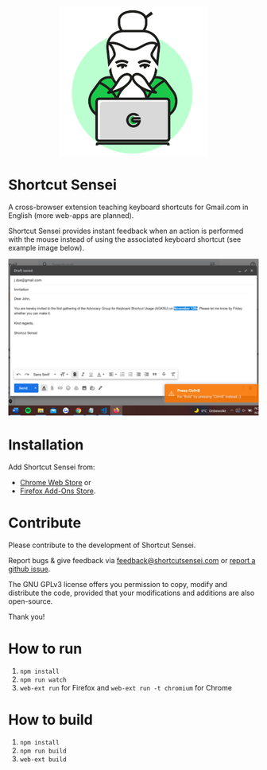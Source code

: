 <p align="center">
	<img src="media/shortcutsensei.png" width="300"/>
</p>

# Shortcut Sensei
A cross-browser extension teaching keyboard shortcuts for Gmail.com in English (more web-apps are planned).

Shortcut Sensei provides instant feedback when an action is performed with the mouse instead of using the associated keyboard shortcut (see example image below).

![Example](media/gmail_sample_notifcation.png)

# Installation

Add Shortcut Sensei from:
- [Chrome Web Store](https://chrome.google.com/webstore/detail/shortcut-sensei/ahhliekflgdfbgofmgamanngngnbaibh/related) or
- [Firefox Add-Ons Store](https://addons.mozilla.org/en-US/firefox/addon/shortcutsensei/).

# Contribute

Please contribute to the development of Shortcut Sensei.

Report bugs & give feedback via [feedback@shortcutsensei.com](mailto:feedback@shortcutsensei.com) or [report a github issue](https://github.com/janmechtel/shortcutsensei/issues/new).

The GNU GPLv3 license offers you permission to copy, modify and distribute the code, provided that your modifications and additions are also open-source.

Thank you!

# How to run
1. `npm install`
2. `npm run watch`
3. `web-ext run` for Firefox and `web-ext run -t chromium` for Chrome

# How to build
1. `npm install`
2. `npm run build`
3. `web-ext build`
